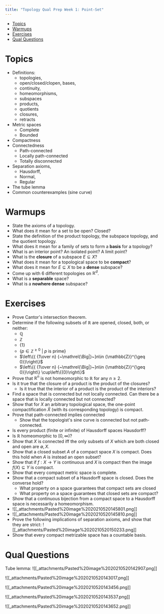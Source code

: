 ```yaml
---
title: "Topology Qual Prep Week 1: Point-Set"
---
```


-   [Topics](#topics)
-   [Warmups](#warmups)
-   [Exercises](#exercises)
-   [Qual Questions](#qual-questions)














# Topics

-   Definitions:
    -   topologies,
    -   open/closed/clopen, bases,
    -   continuity,
    -   homeomorphisms,
    -   subspaces
    -   products,
    -   quotients
    -   closures,
    -   retracts
-   Metric spaces
    -   Complete
    -   Bounded
-   Compactness
-   Connectedness
    -   Path-connected
    -   Locally path-connected
    -   Totally disconnected
-   Separation axioms,
    -   Hausdorff,
    -   Normal,
    -   Regular
-   The tube lemma
-   Common counterexamples (sine curve)

# Warmups

-   State the axioms of a topology.
-   What does it mean for a set to be open? Closed?
-   State the definition of the product topology, the subspace topology, and the quotient topology.
-   What does it mean for a family of sets to form a **basis** for a topology?
-   What is an interior point? An isolated point? A limit point?
-   What is the **closure** of a subspace $E\subseteq X$?
-   What does it mean for a topological space to be **compact**?
-   What does it mean for $E\subseteq X$ to be a **dense** subspace?
-   Come up with 6 different topologies on ${\mathbb{R}}^d$.
-   What is a **separable** space?
-   What is a **nowhere dense** subspace?

# Exercises

-   Prove Cantor's intersection theorem.
-   Determine if the following subsets of ${\mathbb{R}}$ are opened, closed, both, or neither:
    -   ${\mathbb{Q}}$
    -   ${\mathbb{Z}}$
    -   $\left\{{1}\right\}$
    -   $\left\{{p \in {\mathbb{Z}}^{\geq 0} {~\mathrel{\Big|}~}p\text{ is prime}}\right\}$
    -   $\left\{{ {1\over n} {~\mathrel{\Big|}~}n\in {\mathbb{Z}}^{\geq 0}}\right\}$
    -   $\left\{{ {1\over n} {~\mathrel{\Big|}~}n\in {\mathbb{Z}}^{\geq 0}}\right\} \cup\left\{{0}\right\}$
-   Prove that ${\mathbb{R}}^n$ is not homeomorphic to ${\mathbb{R}}$ for any $n\geq 2$.
-   Is it true that the closure of a product is the product of the closures?
    -   Is it true that the interior of a product is the product of the interiors?
-   Find a space that is connected but not locally connected. Can there be a space that is locally connected but not connected?
-   Show that for $X$ an arbitrary topological space, the one-point compactification $\widehat{X}$ (with its corresponding topology) is compact.
-   Prove that path-connected implies connected
    -   Show that the topologist's sine curve is connected but not path-connected.
-   Is every product (finite or infinite) of Hausdorff spaces Hausdorff?
-   Is ${\mathbb{R}}$ homeomorphic to $[0, \infty)$?
-   Show that $X$ is connected iff the only subsets of $X$ which are both closed and open are $\emptyset, X$.
-   Show that a closed subset $A$ of a compact space $X$ is compact. Does this hold when $A$ is instead an open subset?
-   Show that if $f:X\to Y$ is continuous and $X$ is compact then the image $f(X)\subseteq Y$ is compact.
-   Show that every compact metric space is complete.
-   Show that a compact subset of a Hausdorff space is closed. Does the converse hold?
    -   What property on a space guarantees that compact sets are closed
    -   What property on a space guarantees that closed sets are compact?
-   Show that a continuous bijection from a compact space to a Hausdorff space is necessarily a homeomorphism.
-   ![[_attachments/Pasted%20image%2020210520145801.png]]
-   ![[_attachments/Pasted%20image%2020210520145810.png]]
-   Prove the following implications of separation axioms, and show that they are strict: ![[_attachments/Pasted%20image%2020210520150233.png]]
-   Show that every compact metrizable space has a countable basis.

# Qual Questions

Tube lemma: ![[_attachments/Pasted%20image%2020210520142907.png]]

![[_attachments/Pasted%20image%2020210520143017.png]]

![[_attachments/Pasted%20image%2020210520143456.png]]

![[_attachments/Pasted%20image%2020210520143537.png]]

![[_attachments/Pasted%20image%2020210520143652.png]]
